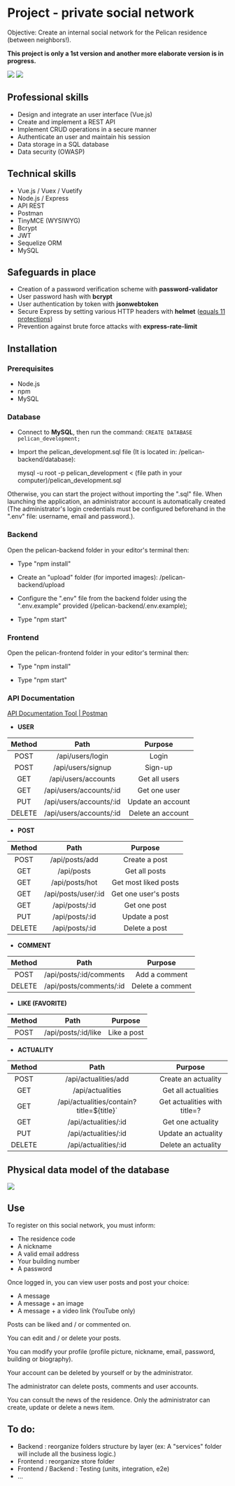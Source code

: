 # Project - private social network

Objective: Create an internal social network for the Pelican residence (between neighbors!).

**This project is only a 1st version and another more elaborate version is in progress.**

<img src="https://imgur.com/MxbWKAk.png"/>

<img src="https://imgur.com/ll5b58H.png"/>

## Professional skills

- Design and integrate an user interface (Vue.js)
- Create and implement a REST API
- Implement CRUD operations in a secure manner
- Authenticate an user and maintain his session
- Data storage in a SQL database
- Data security (OWASP)

## Technical skills

- Vue.js / Vuex / Vuetify
- Node.js / Express
- API REST
- Postman
- TinyMCE (WYSIWYG)
- Bcrypt
- JWT
- Sequelize ORM
- MySQL

## Safeguards in place

- Creation of a password verification scheme with **password-validator**
- User password hash with **bcrypt**
- User authentication by token with **jsonwebtoken**
- Secure Express by setting various HTTP headers with **helmet** ([equals 11 protections](https://www.npmjs.com/package/helmet))
- Prevention against brute force attacks with **express-rate-limit**

## Installation

### Prerequisites

- Node.js
- npm
- MySQL

### Database

- Connect to **MySQL**, then run the command: `CREATE DATABASE pelican_development;`

- Import the pelican_development.sql file (It is located in: /pelican-backend/database):

  mysql -u root -p pelican_development < (file path in your computer)/pelican_development.sql

Otherwise, you can start the project without importing the ".sql" file. When launching the application, an administrator account is automatically created (The administrator's login credentials must be configured beforehand in the ".env" file: username, email and password.).

### Backend

Open the pelican-backend folder in your editor's terminal then:

- Type "npm install"

- Create an "upload" folder (for imported images): /pelican-backend/upload

- Configure the ".env" file from the backend folder using the ".env.example" provided (/pelican-backend/.env.example);

- Type "npm start"

### Frontend

Open the pelican-frontend folder in your editor's terminal then:

- Type "npm install"

- Type "npm start"

### API Documentation

[API Documentation Tool | Postman](https://documenter.getpostman.com/view/13772904/TzJvdGQP)

- **USER**

| Method |          Path           |      Purpose      |
| :----: | :---------------------: | :---------------: |
|  POST  |    /api/users/login     |       Login       |
|  POST  |    /api/users/signup    |      Sign-up      |
|  GET   |   /api/users/accounts   |   Get all users   |
|  GET   | /api/users/accounts/:id |   Get one user    |
|  PUT   | /api/users/accounts/:id | Update an account |
| DELETE | /api/users/accounts/:id | Delete an account |

- **POST**

| Method |        Path         |       Purpose        |
| :----: | :-----------------: | :------------------: |
|  POST  |   /api/posts/add    |    Create a post     |
|  GET   |     /api/posts      |    Get all posts     |
|  GET   |   /api/posts/hot    | Get most liked posts |
|  GET   | /api/posts/user/:id | Get one user's posts |
|  GET   |   /api/posts/:id    |     Get one post     |
|  PUT   |   /api/posts/:id    |    Update a post     |
| DELETE |   /api/posts/:id    |    Delete a post     |

- **COMMENT**

| Method |          Path           |     Purpose      |
| :----: | :---------------------: | :--------------: |
|  POST  | /api/posts/:id/comments |  Add a comment   |
| DELETE | /api/posts/comments/:id | Delete a comment |

- **LIKE (FAVORITE)**

| Method |        Path         | Purpose |
| :----: | :-----------------: | :-----: |
|  POST  | /api/posts/:id/like |  Like a post  |

- **ACTUALITY**

| Method |         Path         |       Purpose       |
| :----: | :------------------: | :-----------------: |
|  POST  | /api/actualities/add | Create an actuality |
|  GET   |   /api/actualities   | Get all actualities |
|  GET   | /api/actualities/contain?title=${title}` | Get actualities with title=? |
|  GET   | /api/actualities/:id |  Get one actuality  |
|  PUT   | /api/actualities/:id | Update an actuality |
| DELETE | /api/actualities/:id | Delete an actuality |

## Physical data model of the database

<img src="https://imgur.com/nGvVW25.png"/>

## Use

To register on this social network, you must inform:

- The residence code
- A nickname
- A valid email address
- Your building number
- A password

Once logged in, you can view user posts and post your choice:

- A message
- A message + an image
- A message + a video link (YouTube only)

Posts can be liked and / or commented on.

You can edit and / or delete your posts.

You can modify your profile (profile picture, nickname, email, password, building or biography).

Your account can be deleted by yourself or by the administrator.

The administrator can delete posts, comments and user accounts.

You can consult the news of the residence. Only the administrator can create, update or delete a news item.

## To do:
- Backend : reorganize folders structure by layer (ex: A "services" folder will include all the business logic.)
- Frontend : reorganize store folder
- Frontend / Backend : Testing (units, integration, e2e)
- ...
